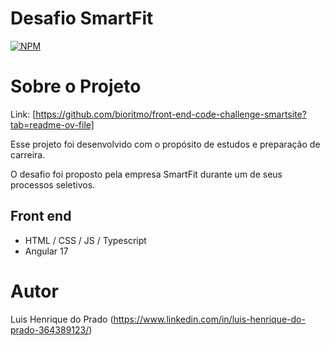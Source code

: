 # Desafio SmartFit
[![NPM](https://img.shields.io/npm/l/react)](https://github.com/lhp97/spring_react_project/blob/main/LICENSE)

# Sobre o Projeto
Link: [https://github.com/bioritmo/front-end-code-challenge-smartsite?tab=readme-ov-file]

Esse projeto foi desenvolvido com o propósito de estudos e preparação de carreira. 

O desafio foi proposto pela empresa SmartFit durante um de seus processos seletivos.

## Front end
- HTML / CSS / JS / Typescript
- Angular 17

# Autor
Luis Henrique do Prado
(https://www.linkedin.com/in/luis-henrique-do-prado-364389123/)
